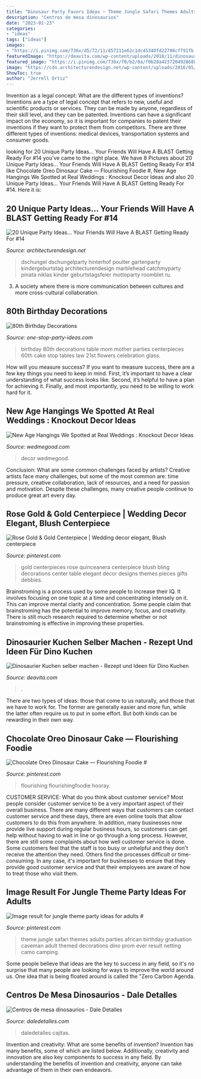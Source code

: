 ```yaml
---
title: "Dinosaur Party Favors Ideas ~ Theme Jungle Safari Themes Adults Parties African Birthday Graduation Caveman Adult Themed Decorations Dino Prom Ever Result Netting Camo Camping"
description: "Centros de mesa dinosaurios"
date: "2023-01-23"
categories:
- "ideas"
tags: ["ideas"]
images:
- "https://i.pinimg.com/736x/d5/72/11/d57211e62c1dc45340fd22798cf791fb.jpg"
featuredImage: "https://deavita.com/wp-content/uploads/2018/11/dinosaurier-kuchen-für-kindergeburtstag-oreo-dekofiguren.jpg"
featured_image: "https://i.pinimg.com/736x/f0/b2/8a/f0b28a42372049286888d25ae0bb81dd.jpg"
image: "https://cdn.architecturendesign.net/wp-content/uploads/2016/05/AD-Unique-Party-Themes-04.jpg"
ShowToc: true
author: "Jerrell Ortiz"
---
```



Invention as a legal concept: What are the different types of inventions?
Inventions are a type of legal concept that refers to new, useful and scientific products or services. They can be made by anyone, regardless of their skill level, and they can be patented. Inventions can have a significant impact on the economy, so it is important for companies to patent their inventions if they want to protect them from competitors. There are three different types of inventions: medical devices, transportation systems and consumer goods.

	

		
looking for 20 Unique Party Ideas… Your Friends Will Have A BLAST Getting Ready For #14 you've came to the right place. We have 8 Pictures about 20 Unique Party Ideas… Your Friends Will Have A BLAST Getting Ready For #14 like Chocolate Oreo Dinosaur Cake — Flourishing Foodie #, New Age Hangings We Spotted at Real Weddings : Knockout Decor Ideas and also 20 Unique Party Ideas… Your Friends Will Have A BLAST Getting Ready For #14. Here it is:
		
    
## 20 Unique Party Ideas… Your Friends Will Have A BLAST Getting Ready For #14

<img loading=lazy src="https://cdn.architecturendesign.net/wp-content/uploads/2016/05/AD-Unique-Party-Themes-04.jpg" onerror="this.onerror=null;this.src='https://tse3.mm.bing.net/th?id=OIP.mjJizlYaB36qZCkNaMApDwHaQ1&amp;pid=15.1';" alt="20 Unique Party Ideas… Your Friends Will Have A BLAST Getting Ready For #14">

_Source: architecturendesign.net_

>dschungel dschungelparty hinterhof poulter gartenparty kindergeburtstag architecturendesign marblehead catchmyparty pinata niklas kinder geburtstagsfeier mottoparty roomblet ru. 

	

3. A society where there is more communication between cultures and more cross-cultural collaboration. 

    
## 80th Birthday Decorations

<img loading=lazy src="http://www.one-stop-party-ideas.com/images/80th-Birthday-Decorations-Tables.jpg" onerror="this.onerror=null;this.src='https://tse1.mm.bing.net/th?id=OIP.Y4pHWFNMbZWWDidlMJauiwHaJ6&amp;pid=15.1';" alt="80th Birthday Decorations">

_Source: one-stop-party-ideas.com_

>birthday 80th decorations table mom mother parties centerpieces 60th cake stop tables law 21st flowers celebration glass. 

	

How will you measure success?
If you want to measure success, there are a few key things you need to keep in mind. First, it’s important to have a clear understanding of what success looks like. Second, it’s helpful to have a plan for achieving it. Finally, and most importantly, you need to be willing to work hard for it.

    
## New Age Hangings We Spotted At Real Weddings : Knockout Decor Ideas

<img loading=lazy src="https://images.wedmegood.com/wp-content/uploads/2017/10/1498215521_AU_172_copy-660x990.jpg" onerror="this.onerror=null;this.src='https://tse3.mm.bing.net/th?id=OIP.l0vRX74Eg8JX-NFjm8tq9AHaLH&amp;pid=15.1';" alt="New Age Hangings We Spotted at Real Weddings : Knockout Decor Ideas">

_Source: wedmegood.com_

>decor wedmegood. 

	

Conclusion: What are some common challenges faced by artists?
Creative artists face many challenges, but some of the most common are: time pressure, creative collaboration, lack of resources, and a need for passion and motivation. Despite these challenges, many creative people continue to produce great art every day.

    
## Rose Gold &amp; Gold Centerpiece | Wedding Decor Elegant, Blush Centerpiece

<img loading=lazy src="https://i.pinimg.com/736x/cf/00/06/cf000633b8006364bd58ac17966b7e3d.jpg" onerror="this.onerror=null;this.src='https://tse2.mm.bing.net/th?id=OIP.gnrA25vazB3Gp6E5BHqxtQHaLH&amp;pid=15.1';" alt="Rose Gold &amp; Gold Centerpiece | Wedding decor elegant, Blush centerpiece">

_Source: pinterest.com_

>gold centerpieces rose quinceanera centerpiece blush bling decorations center table elegant decor designs themes pieces gifts debbies. 

	

Brainstroming is a process used by some people to increase their IQ. It involves focusing on one topic at a time and concentrating intensely on it. This can improve mental clarity and concentration. Some people claim that brainstroming has the potential to improve memory, focus, and creativity. There is still much research required to determine whether or not brainstroming is effective in improving these properties.

    
## Dinosaurier Kuchen Selber Machen - Rezept Und Ideen Für Dino Kuchen

<img loading=lazy src="https://deavita.com/wp-content/uploads/2018/11/dinosaurier-kuchen-für-kindergeburtstag-oreo-dekofiguren.jpg" onerror="this.onerror=null;this.src='https://tse3.mm.bing.net/th?id=OIP.Z9oH3PCny-RqdNbO77KqGgHaLH&amp;pid=15.1';" alt="Dinosaurier Kuchen selber machen - Rezept und Ideen für Dino Kuchen">

_Source: deavita.com_

>. 

	

There are two types of ideas: those that come to us naturally, and those that we have to work for. The former are generally easier and more fun, while the latter often require us to put in some effort. But both kinds can be rewarding in their own way.

    
## Chocolate Oreo Dinosaur Cake — Flourishing Foodie #

<img loading=lazy src="https://i.pinimg.com/736x/f0/b2/8a/f0b28a42372049286888d25ae0bb81dd.jpg" onerror="this.onerror=null;this.src='https://tse4.mm.bing.net/th?id=OIP.kF0Jx9PIdCm92o0UwVtfTAHaLH&amp;pid=15.1';" alt="Chocolate Oreo Dinosaur Cake — Flourishing Foodie #">

_Source: pinterest.com_

>flourishing flourishingfoodie hooray. 

	

CUSTOMER SERVICE: What do you think about customer service?
Most people consider customer service to be a very important aspect of their overall business. There are many different ways that customers can contact customer service and these days, there are even online tools that allow customers to do this from anywhere. In addition, many businesses now provide live support during regular business hours, so customers can get help without having to wait in line or go through a long process.
However, there are still some complaints about how well customer service is done. Some customers feel that the staff is too busy or unhelpful and they don't receive the attention they need. Others find the processes difficult or time-consuming. In any case, it's important for businesses to ensure that they provide good customer service and that their employees are aware of how to treat those who visit them.

    
## Image Result For Jungle Theme Party Ideas For Adults #

<img loading=lazy src="https://i.pinimg.com/736x/d5/72/11/d57211e62c1dc45340fd22798cf791fb.jpg" onerror="this.onerror=null;this.src='https://tse2.mm.bing.net/th?id=OIP.lUCYjGe63sFarnx6NqdqHwHaJ4&amp;pid=15.1';" alt="Image result for jungle theme party ideas for adults #">

_Source: pinterest.com_

>theme jungle safari themes adults parties african birthday graduation caveman adult themed decorations dino prom ever result netting camo camping. 

	

Some people believe that ideas are the key to success in any field, so it's no surprise that many people are looking for ways to improve the world around us. One idea that is being floated around is called the "Zero Carbon Agenda.

    
## Centros De Mesa Dinosaurios - Dale Detalles

<img loading=lazy src="https://i0.wp.com/www.daledetalles.com/wp-content/uploads/2016/03/centro-de-mesa-dinosaurios6.jpg?resize=564%2C799" onerror="this.onerror=null;this.src='https://tse1.mm.bing.net/th?id=OIP.eIlXvRhRwLp3s1zErqcu3wHaKf&amp;pid=15.1';" alt="Centros de mesa dinosaurios - Dale Detalles">

_Source: daledetalles.com_

>daledetalles cajitas. 

	

Invention and creativity: What are some benefits of invention?
Invention has many benefits, some of which are listed below. Additionally, creativity and innovation are also key components to success in any field. By understanding the benefits of invention and creativity, anyone can take advantage of them in their own endeavors.

